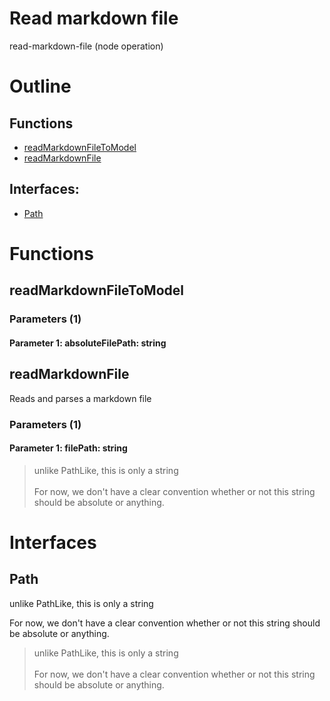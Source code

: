 # Read markdown file

read-markdown-file (node operation)



# Outline

## Functions

- [readMarkdownFileToModel](#readMarkdownFileToModel)
- [readMarkdownFile](#readMarkdownFile)

## Interfaces:

- [Path](#Path)



# Functions

## readMarkdownFileToModel

### Parameters (1)

#### Parameter 1: absoluteFilePath: string

## readMarkdownFile

Reads and parses a markdown file




### Parameters (1)

#### Parameter 1: filePath: string

> unlike PathLike, this is only a string<br /><br />For now, we don't have a clear convention whether or not this string should be absolute or anything.



# Interfaces

## Path

unlike PathLike, this is only a string

For now, we don't have a clear convention whether or not this string should be absolute or anything.



> unlike PathLike, this is only a string<br /><br />For now, we don't have a clear convention whether or not this string should be absolute or anything.



